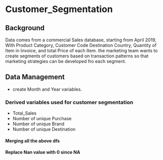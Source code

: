 # Customer_Segmentation
## Background
Data comes from a commercial Sales database, starting from April 2019, With Product Category, Customer Code
Destination Country, Quantity of Item in Invoice, and total Price of each Item. the marketing team wants to
create segments of customers based on transaction patterns so that marketing strategies can be developed fro 
each segment.
## Data Management
- create Month and Year variables.
### Derived variables used for customer segmentation 
- Total_Sales 
- Number of unique Purchase 
- Number of unique Brand
- Number of unique Destination
#### Merging all the above dfs
#### Replace Nan value with 0 since NA 
